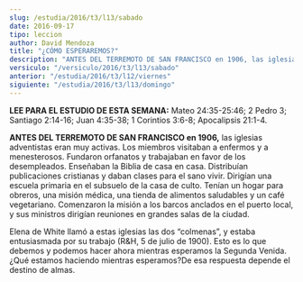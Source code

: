 ```yaml
---
slug: /estudia/2016/t3/l13/sabado
date: 2016-09-17
tipo: leccion
author: David Mendoza
title: "¿CÓMO ESPERAREMOS?"
description: "ANTES DEL TERREMOTO DE SAN FRANCISCO en 1906, las iglesias adventistas eran muy  activas. Los miembros visitaban a enfermos y a menesterosos. Fundaron orfanatos  y trabajaban en favor de los desempleados. Enseñaban la Biblia de casa en  casa. Distribuían publicaciones cristi..."
versiculo: "/versiculo/2016/t3/l13/sabado"
anterior: "/estudia/2016/t3/l12/viernes"
siguiente: "/estudia/2016/t3/l13/domingo"
---
```


**LEE PARA EL ESTUDIO DE ESTA SEMANA:** Mateo 24:35-25:46; 2 Pedro 3; Santiago 2:14-16; Juan 4:35-38; 1 Corintios 3:6-8; Apocalipsis 21:1-4.

**ANTES DEL TERREMOTO DE SAN FRANCISCO en 1906,** las iglesias adventistas eran muy activas. Los miembros visitaban a enfermos y a menesterosos. Fundaron orfanatos y trabajaban en favor de los desempleados. Enseñaban la Biblia de casa en casa. Distribuían publicaciones cristianas y daban clases para el sano vivir. Dirigían una escuela primaria en el subsuelo de la casa de culto. Tenían un hogar para obreros, una misión médica, una tienda de alimentos saludables y un café vegetariano. Comenzaron la misión a los barcos anclados en el puerto local, y sus ministros dirigían reuniones en grandes salas de la ciudad.

Elena de White llamó a estas iglesias las dos “colmenas”, y estaba entusiasmada por su trabajo (R&H, 5 de julio de 1900). Esto es lo que debemos y podemos hacer ahora mientras esperamos la Segunda Venida. ¿Qué estamos haciendo mientras esperamos?De esa respuesta depende el destino de almas.
